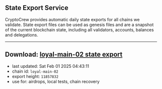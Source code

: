 ## State Export Service
CryptoCrew provides automatic daily state exports for all chains we validate. State export files can be used as genesis files and are a snapshot of the current blockchain state, including all validators, accounts, balances and delegations.

---
**Download: [loyal-main-02 state export](https://dl-eu2.ccvalidators.com/SERVICE/loyal/loyal-main-02_export_11857832.json)**
---

- last updated: Sat Feb 01 2025 04:43:11
- chain id: `loyal-main-02`
- export height: `11857832`
- use for: airdrops, local tests, chain recovery
